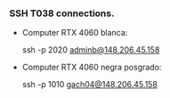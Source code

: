 ### SSH T038 connections.

- Computer RTX 4060 blanca:

  ssh -p 2020 adminb@148.206.45.158

- Computer RTX 4060 negra posgrado:

  ssh -p 1010 gach04@148.206.45.158

